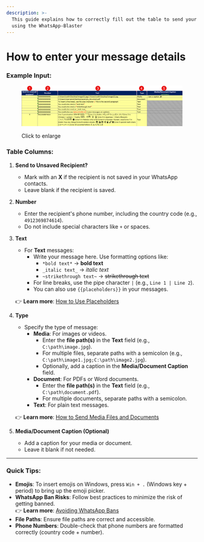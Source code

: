 ```yaml
---
description: >-
  This guide explains how to correctly fill out the table to send your messages
  using the WhatsApp-Blaster
---
```


# How to enter your message details

### Example Input:

<figure><img src="../.gitbook/assets/image (2) (1).png" alt=""><figcaption><p>Click to enlarge</p></figcaption></figure>

### Table Columns:

1. **Send to Unsaved Recipient?**
   * Mark with an **X** if the recipient is not saved in your WhatsApp contacts.
   * Leave blank if the recipient is saved.
2. **Number**
   * Enter the recipient's phone number, including the country code (e.g., `4912369874614`).
   * Do not include special characters like `+` or spaces.
3.  **Text**

    * For **Text** messages:
      * Write your message here. Use formatting options like:
        * `*bold text*` → **bold text**
        * `_italic text_` → _italic text_
        * `~strikethrough text~` → ~~strikethrough text~~
      * For line breaks, use the pipe character `|` (e.g., `Line 1 | Line 2`).
      * You can also use `{{placeholders}}`  in your messages.

    👉 **Learn more**: [How to Use Placeholders](how-to-use-placeholders.md)
4.  **Type**

    * Specify the type of message:
      * **Media**: For images or videos.
        * Enter the **file path(s)** in the **Text** field (e.g., `C:\path\image.jpg`).
        * For multiple files, separate paths with a semicolon (e.g., `C:\path\image1.jpg;C:\path\image2.jpg`).
        * Optionally, add a caption in the **Media/Document Caption** field.
      * **Document**: For PDFs or Word documents.
        * Enter the **file path(s)** in the **Text** field (e.g., `C:\path\document.pdf`).
        * For multiple documents, separate paths with a semicolon.
      * **Text**: For plain text messages.

    👉 **Learn more**: [How to Send Media Files and Documents](how-to-send-media-files-and-documents.md)
5. **Media/Document Caption (Optional)**
   * Add a caption for your media or document.
   * Leave it blank if not needed.

***

### Quick Tips:

* **Emojis**: To insert emojis on Windows, press `Win + .` (Windows key + period) to bring up the emoji picker.
* **WhatsApp Ban Risks**: Follow best practices to minimize the risk of getting banned.\
  👉 **Learn more**: [Avoiding WhatsApp Bans](broken-reference)
* **File Paths**: Ensure file paths are correct and accessible.
* **Phone Numbers**: Double-check that phone numbers are formatted correctly (country code + number).

